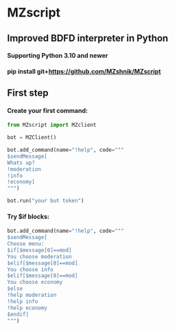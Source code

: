 # MZscript
## Improved BDFD interpreter in Python
#### Supporting Python 3.10 and newer
#### pip install git+https://github.com/MZshnik/MZscript

## First step
#### Create your first command:
```py
from MZscript import MZclient

bot = MZClient()

bot.add_command(name="!help", code="""
$sendMessage[
Whats up?
!moderation
!info
!economy]
""")

bot.run("your but token")
```
#### Try $if blocks:
```py
bot.add_command(name="!help", code="""
$sendMessage[
Choose menu:
$if[$message[0]==mod]
You choose moderation
$elif[$message[0]==mod]
You choose info
$elif[$message[0]==mod]
You choose economy
$else
!help moderation
!help info
!help economy
$endif]
""")
```
